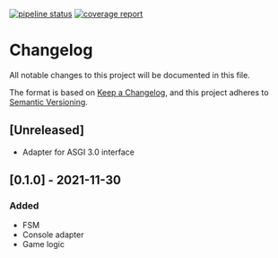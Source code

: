 [![pipeline status](https://gitlab.com/DAtek/datek-jaipur/badges/master/pipeline.svg)](https://gitlab.com/DAtek/datek-jaipur/-/commits/master)
[![coverage report](https://gitlab.com/DAtek/datek-jaipur/badges/master/coverage.svg)](https://gitlab.com/DAtek/datek-jaipur/-/commits/master)

# Changelog
All notable changes to this project will be documented in this file.

The format is based on [Keep a Changelog](https://keepachangelog.com/en/1.0.0/),
and this project adheres to [Semantic Versioning](https://semver.org/spec/v2.0.0.html).

## [Unreleased]
- Adapter for ASGI 3.0 interface


## [0.1.0] - 2021-11-30
### Added

- FSM
- Console adapter
- Game logic